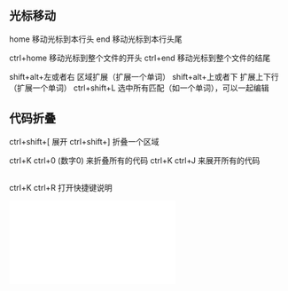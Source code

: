 ## 光标移动
home 移动光标到本行头
end 移动光标到本行头尾

ctrl+home 移动光标到整个文件的开头
ctrl+end 移动光标到整个文件的结尾

shift+alt+左或者右 区域扩展（扩展一个单词）
shift+alt+上或者下 扩展上下行（扩展一个单词）
ctrl+shift+L 选中所有匹配（如一个单词），可以一起编辑

## 代码折叠
ctrl+shift+[ 展开
ctrl+shift+] 折叠一个区域

ctrl+K ctrl+0 (数字0) 来折叠所有的代码
ctrl+K ctrl+J 来展开所有的代码

## 

ctrl+K ctrl+R  打开快捷键说明

![vscode 快捷键说明](../images/vscode-keyboard-shortcuts-linux.pdf)